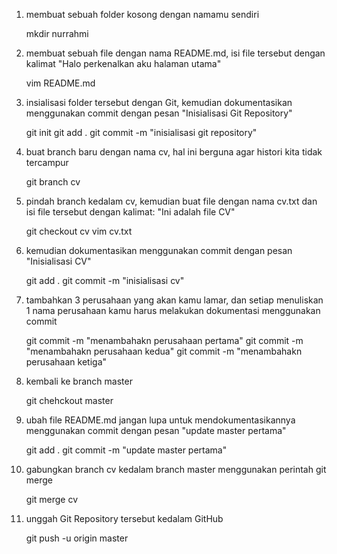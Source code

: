 1. membuat sebuah folder kosong dengan namamu sendiri

    mkdir nurrahmi

2. membuat sebuah file dengan nama README.md, isi file tersebut dengan kalimat "Halo perkenalkan aku halaman utama"

    vim README.md

3. insialisasi folder tersebut dengan Git, kemudian dokumentasikan menggunakan commit dengan pesan "Inisialisasi Git Repository"

    git init
    git add .
    git commit -m "inisialisasi git repository"

4. buat branch baru dengan nama cv, hal ini berguna agar histori kita tidak tercampur

    git branch cv

5. pindah branch kedalam cv, kemudian buat file dengan nama cv.txt dan isi file tersebut dengan kalimat: "Ini adalah file CV"

    git checkout cv
    vim cv.txt

6. kemudian dokumentasikan menggunakan commit dengan pesan "Inisialisasi CV"

    git add .
    git commit -m "inisialisasi cv"

7. tambahkan 3 perusahaan yang akan kamu lamar, dan setiap menuliskan 1 nama perusahaan kamu harus melakukan dokumentasi menggunakan commit

    git commit -m "menambahakn perusahaan pertama" 
    git commit -m "menambahakn perusahaan kedua"
    git commit -m "menambahakn perusahaan ketiga"

8. kembali ke branch master

    git chehckout master

9. ubah file README.md jangan lupa untuk mendokumentasikannya menggunakan commit dengan pesan "update master pertama"

    git add .
    git commit -m "update master pertama"

10. gabungkan branch cv kedalam branch master menggunakan perintah git merge

    git merge cv

11. unggah Git Repository tersebut kedalam GitHub

    git push -u origin master